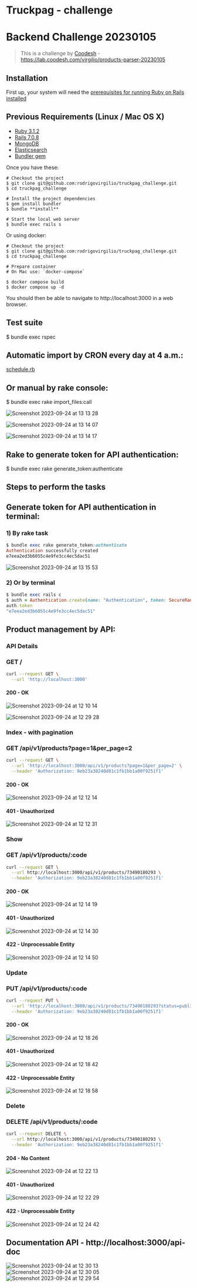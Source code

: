# Truckpag - challenge
# Backend Challenge 20230105

>  This is a challenge by [Coodesh](https://coodesh.com/) - https://lab.coodesh.com/virgilio/products-parser-20230105

## Installation

First up, your system will need the
[prerequisites for running Ruby on Rails installed](https://guides.rubyonrails.org/getting_started.html)

## Previous Requirements (Linux / Mac OS X)
* [Ruby 3.1.2](https://www.ruby-lang.org)
* [Rails 7.0.8](http://railsinstaller.org)
* [MongoDB](https://www.mongodb.com)
* [Elasticsearch](https://www.elastic.co)
* [Bundler gem](https://github.com/bundler/bundler)

Once you have these:

    # Checkout the project
    $ git clone git@github.com:rodrigovirgilio/truckpag_challenge.git
    $ cd truckpag_challenge

    # Install the project dependencies
    $ gem install bundler
    $ bundle **install**

    # Start the local web server
    $ bundle exec rails s

Or using docker:

    # Checkout the project
    $ git clone git@github.com:rodrigovirgilio/truckpag_challenge.git
    $ cd truckpag_challenge

    # Prepare container
    # On Mac use: `docker-compose`

    $ docker compose build
    $ docker compose up -d

You should then be able to navigate to http://localhost:3000 in a web browser.

## Test suite
  $ bundle exec rspec
## Automatic import by CRON every day at 4 a.m.:
  [schedule.rb](https://github.com/rodrigovirgilio/truckpag_challenge/blob/main/config/initializers/schedule.rb)

## Or manual by rake console:
  $ bundle exec rake import_files:call

![Screenshot 2023-09-24 at 13 13 28](https://github.com/rodrigovirgilio/truckpag_challenge/assets/392677/70043c06-4203-445a-9504-34f68124dd71)

![Screenshot 2023-09-24 at 13 14 07](https://github.com/rodrigovirgilio/truckpag_challenge/assets/392677/59a65022-09e8-4585-95fd-4ccd3c1fbf50)

![Screenshot 2023-09-24 at 13 14 17](https://github.com/rodrigovirgilio/truckpag_challenge/assets/392677/e0935d8f-5dde-47e9-a81b-db823fa12acc)


## Rake to generate token for API authentication:
  $ bundle exec rake generate_token:authenticate

## Steps to perform the tasks

## Generate token for API authentication in terminal:

### 1) By rake task
```ruby
$ bundle exec rake generate_token:authenticate
Authentication successfully created
e7eea2ed3b6055c4e9fe3cc4ec5dac51
```

![Screenshot 2023-09-24 at 13 15 53](https://github.com/rodrigovirgilio/truckpag_challenge/assets/392677/1c76c234-5279-437b-a15d-5d14cb8d030a)


### 2) Or by terminal
```ruby
$ bundle exec rails c
$ auth = Authentication.create(name: "Authentication", token: SecureRandom.hex)
auth.token
"e7eea2ed3b6055c4e9fe3cc4ec5dac51"
```

## Product management by API:

### API Details
### GET /

```bash
curl --request GET \
  --url 'http://localhost:3000'
```

#### 200 - OK
![Screenshot 2023-09-24 at 12 10 14](https://github.com/rodrigovirgilio/truckpag_challenge/assets/392677/b88a4aa3-73f5-4696-93cc-33f021e35eb8)

![Screenshot 2023-09-24 at 12 29 28](https://github.com/rodrigovirgilio/truckpag_challenge/assets/392677/24829b0d-953d-4c58-8007-c3be6ae2325b)


### Index - with pagination
### GET /api/v1/products?page=1&per_page=2

```bash
curl --request GET \
  --url 'http://localhost:3000/api/v1/products?page=1&per_page=2' \
  --header 'Authorization: 9eb23a38240d81c1fb1bb1a00f9251f1'
```
#### 200 - OK
![Screenshot 2023-09-24 at 12 12 14](https://github.com/rodrigovirgilio/truckpag_challenge/assets/392677/3cf3db41-0c3c-4106-b216-b7ef1897f311)


#### 401 - Unauthorized
![Screenshot 2023-09-24 at 12 12 31](https://github.com/rodrigovirgilio/truckpag_challenge/assets/392677/800996ce-b91d-435d-9529-beae8b5725b3)


### Show
### GET /api/v1/products/:code

```bash
curl --request GET \
  --url http://localhost:3000/api/v1/products/73490180293 \
  --header 'Authorization: 9eb23a38240d81c1fb1bb1a00f9251f1'
```
#### 200 - OK
![Screenshot 2023-09-24 at 12 14 19](https://github.com/rodrigovirgilio/truckpag_challenge/assets/392677/6f27431b-d6f0-4e6c-b93c-01b6d283b871)


#### 401 - Unauthorized
![Screenshot 2023-09-24 at 12 14 30](https://github.com/rodrigovirgilio/truckpag_challenge/assets/392677/a2e4dc48-83b0-4398-853f-9237aa8bc4ec)


#### 422 - Unprocessable Entity
![Screenshot 2023-09-24 at 12 14 50](https://github.com/rodrigovirgilio/truckpag_challenge/assets/392677/94541f10-588a-4935-aade-2edd0444ebff)


### Update
### PUT /api/v1/products/:code

```bash
curl --request PUT \
  --url 'http://localhost:3000/api/v1/products/73490180293?status=published&creator=test' \
  --header 'Authorization: 9eb23a38240d81c1fb1bb1a00f9251f1'
```
#### 200 - OK
![Screenshot 2023-09-24 at 12 18 26](https://github.com/rodrigovirgilio/truckpag_challenge/assets/392677/d718ba82-59c5-4e68-b493-212ceefe811b)


#### 401 - Unauthorized
![Screenshot 2023-09-24 at 12 18 42](https://github.com/rodrigovirgilio/truckpag_challenge/assets/392677/737bb319-c0d3-4a00-8aee-f152f089fb17)


#### 422 - Unprocessable Entity
![Screenshot 2023-09-24 at 12 18 58](https://github.com/rodrigovirgilio/truckpag_challenge/assets/392677/43c20cf0-4386-46dc-8a45-0c7c913d86e3)


### Delete
### DELETE /api/v1/products/:code

```bash
curl --request DELETE \
  --url http://localhost:3000/api/v1/products/73490180293 \
  --header 'Authorization: 9eb23a38240d81c1fb1bb1a00f9251f1'
```
#### 204 - No Content
![Screenshot 2023-09-24 at 12 22 13](https://github.com/rodrigovirgilio/truckpag_challenge/assets/392677/bea2f4d4-9439-4d8f-8e86-f638a7120af5)


#### 401 - Unauthorized
![Screenshot 2023-09-24 at 12 22 29](https://github.com/rodrigovirgilio/truckpag_challenge/assets/392677/5aa4ada6-440a-4b2f-9033-db5f77b8c360)

#### 422 - Unprocessable Entity
![Screenshot 2023-09-24 at 12 24 42](https://github.com/rodrigovirgilio/truckpag_challenge/assets/392677/4ffd8f57-4e4a-49dc-ac96-8c8af30a629b)


## Documentation API - http://localhost:3000/api-doc
![Screenshot 2023-09-24 at 12 30 13](https://github.com/rodrigovirgilio/truckpag_challenge/assets/392677/2227b683-f699-449c-a335-35838cbec669)
![Screenshot 2023-09-24 at 12 30 05](https://github.com/rodrigovirgilio/truckpag_challenge/assets/392677/b4e08978-ab60-4fe4-9dcc-e03a30e9e863)
![Screenshot 2023-09-24 at 12 29 54](https://github.com/rodrigovirgilio/truckpag_challenge/assets/392677/faaddbf0-083b-411e-919d-3528b636c622)

